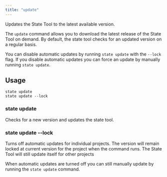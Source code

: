 ```yaml
---
title: "update"
---
```


Updates the State Tool to the latest available version.

The `update` command allows you to download the latest release of the State Tool on demand. By default, the state tool checks for an updated version on a regular basis. 

You can disable automatic updates by running `state update` with the `--lock` flag. If you disable automatic updates you can force an update by manually running `state update`.

## Usage

```text
state update
state update --lock
```

### state update

Checks for a new version and updates the state tool.

### state update --lock

Turns off automatic updates for individual projects. The version will remain locked at current version for the project when the command runs. The State Tool will still update itself for other projects

When automatic updates are turned off you can still manually update by running the `state update` command.

